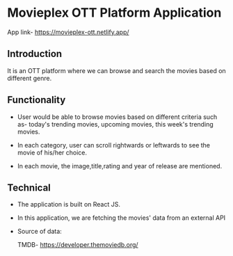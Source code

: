 # Movieplex OTT Platform Application

App link- https://movieplex-ott.netlify.app/

## Introduction

It is an OTT platform where we can browse and search the movies based on different genre.

## Functionality

*   User would be able to browse movies based on different criteria such as- today's trending movies, upcoming movies, this week's trending movies.

*   In each category, user can scroll rightwards or leftwards to see the movie of his/her choice.

*   In each movie, the image,title,rating and year of release are mentioned.

## Technical

*   The application is built on React JS.

*   In this application, we are fetching the movies' data from an external API

* Source of data:

    TMDB- https://developer.themoviedb.org/

